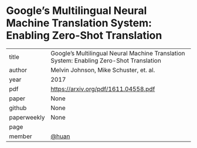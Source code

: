 # Google’s Multilingual Neural Machine Translation System: Enabling Zero-Shot Translation

|  |  |
| :--- | :--- |
| title | Google’s Multilingual Neural Machine Translation System: Enabling Zero-Shot Translation |
| author | Melvin Johnson, Mike Schuster, et. al. |
| year | 2017 |
| pdf | https://arxiv.org/pdf/1611.04558.pdf |
| paper |  None |
| github |  None |
| paperweekly |  None |
| page |  |
| member | [@huan](https://github.com/huan) |
